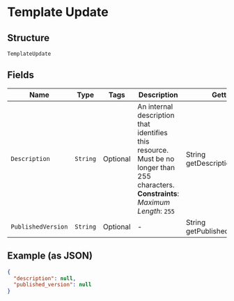 
# Template Update

## Structure

`TemplateUpdate`

## Fields

| Name | Type | Tags | Description | Getter | Setter |
|  --- | --- | --- | --- | --- | --- |
| `Description` | `String` | Optional | An internal description that identifies this resource. Must be no longer than 255 characters.<br>**Constraints**: *Maximum Length*: `255` | String getDescription() | setDescription(String description) |
| `PublishedVersion` | `String` | Optional | - | String getPublishedVersion() | setPublishedVersion(String publishedVersion) |

## Example (as JSON)

```json
{
  "description": null,
  "published_version": null
}
```

